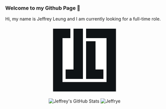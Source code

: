 ### Welcome to my Github Page 👋

Hi, my name is Jeffrey Leung and I am currently looking for a full-time role.
 
<h3 align='center'>
 <a href='http://jeffreyleung.netlify.app/'>
  <img src='https://raw.githubusercontent.com/jef1993/jef1993/main/logo.svg' width=200>
 </a>
</h3>




<div align='center'>
   <img align="center" src="https://github-readme-stats.vercel.app/api?username=jef1993&show_icons=true&line_height=27&theme=swift" alt="Jeffrey's 
   GitHub Stats" />
   <img align='center' src='https://github-readme-stats.vercel.app/api/top-langs/?username=jef1993&langs_count=3&theme=swift' alt='Jeffrye's lanuages'>
</div>



